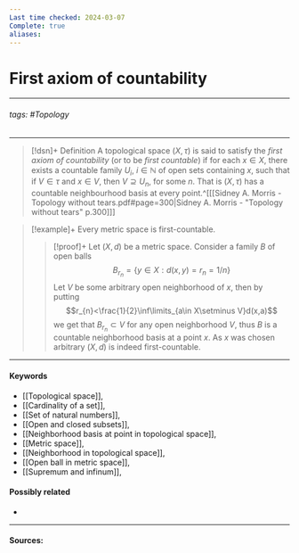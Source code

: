 ```yaml
---
Last time checked: 2024-03-07
Complete: true
aliases:
---
```

# First axiom of countability
***
###### tags: #Topology 
***
>[!dsn]+ Definition
>A topological space $(X,\tau)$ is said to satisfy the *first axiom of countability* (or to be *first countable*) if for each $x\in X$, there exists a countable family $U_{i}$, $i\in\mathbb{N}$ of open sets containing $x$, such that if $V\in\tau$ and $x\in V$, then $V\supseteq U_{n}$, for some $n$. That is $(X,\tau)$ has a countable neighbourhood basis at every point.^[[[Sidney A. Morris - Topology without tears.pdf#page=300|Sidney A. Morris - "Topology without tears" p.300]]]

>[!example]+ 
>Every metric space is first-countable.
>
>>[!proof]+
>>Let $(X,d)$ be a metric space. Consider a family $B$ of open balls
>>$$B_{r_{n}}=\{y\in X:d(x,y)=r_{n}=1/n\}$$
>>Let $V$ be some arbitrary open neighborhood of $x$, then by putting
>>$$r_{n}<\frac{1}{2}\inf\limits_{a\in X\setminus V}d(x,a)$$
>>we get that $B_{r_{n}}\subset V$ for any open neighborhood $V$, thus $B$ is a countable neighborhood basis at a point $x$. As $x$ was chosen arbitrary $(X,d)$ is indeed first-countable.
***
#### Keywords
- [[Topological space]],
- [[Cardinality of a set]],
- [[Set of natural numbers]],
- [[Open and closed subsets]],
- [[Neighborhood basis at point in topological space]],
- [[Metric space]],
- [[Neighborhood in topological space]],
- [[Open ball in metric space]],
- [[Supremum and infinum]],
#### Possibly related
- 
***
#### Sources: